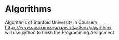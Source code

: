 # Algorithms  
Algorithms of  Stanford University in Coursera  
https://www.coursera.org/specializations/algorithms  
will use python to finish the Programming Assignment
